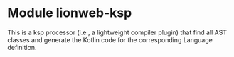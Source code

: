 # Module lionweb-ksp

This is a ksp processor (i.e., a lightweight compiler plugin) that find all AST classes and generate the Kotlin code
for the corresponding Language definition.
